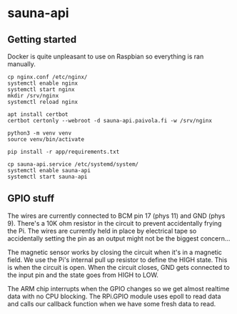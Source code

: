 # sauna-api

## Getting started
Docker is quite unpleasant to use on Raspbian so everything is ran manually.

```
cp nginx.conf /etc/nginx/
systemctl enable nginx
systemctl start nginx
mkdir /srv/nginx
systemctl reload nginx

apt install certbot
certbot certonly --webroot -d sauna-api.paivola.fi -w /srv/nginx

python3 -m venv venv
source venv/bin/activate

pip install -r app/requirements.txt

cp sauna-api.service /etc/systemd/system/
systemctl enable sauna-api
systemctl start sauna-api
```

## GPIO stuff

The wires are currently connected to BCM pin 17 (phys 11) and GND (phys 9). There's a 10K ohm resistor in the circuit to prevent accidentally frying the Pi. The wires are currently held in place by electrical tape so accidentally setting the pin as an output might not be the biggest concern...

The magnetic sensor works by closing the circuit when it's in a magnetic field. We use the Pi's internal pull up resistor to define the HIGH state. This is when the circuit is open. When the circuit closes, GND gets connected to the input pin and the state goes from HIGH to LOW.

The ARM chip interrupts when the GPIO changes so we get almost realtime data with no CPU blocking. The RPi.GPIO module uses epoll to read data and calls our callback function when we have some fresh data to read.
